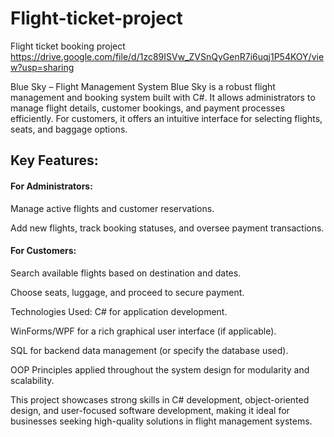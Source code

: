 # Flight-ticket-project
Flight ticket booking project
https://drive.google.com/file/d/1zc89ISVw_ZVSnQyGenR7i6uqj1P54KOY/view?usp=sharing

Blue Sky – Flight Management System
Blue Sky is a robust flight management and booking system built with C#. It allows administrators to manage flight details, customer bookings, and payment processes efficiently. For customers, it offers an intuitive interface for selecting flights, seats, and baggage options.

## Key Features:

#### For Administrators:

Manage active flights and customer reservations.

Add new flights, track booking statuses, and oversee payment transactions.

#### For Customers:

Search available flights based on destination and dates.

Choose seats, luggage, and proceed to secure payment.

Technologies Used:
C# for application development.

WinForms/WPF for a rich graphical user interface (if applicable).

SQL for backend data management (or specify the database used).

OOP Principles applied throughout the system design for modularity and scalability.

This project showcases strong skills in C# development, object-oriented design, and user-focused software development, making it ideal for businesses seeking high-quality solutions in flight management systems.


